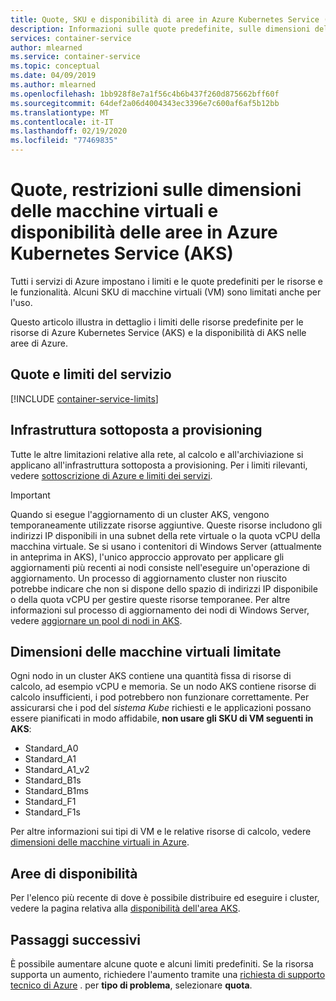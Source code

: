 ```yaml
---
title: Quote, SKU e disponibilità di aree in Azure Kubernetes Service (AKS)
description: Informazioni sulle quote predefinite, sulle dimensioni dello SKU di VM del nodo limitate e sulla disponibilità delle aree del servizio Azure Kubernetes (AKS).
services: container-service
author: mlearned
ms.service: container-service
ms.topic: conceptual
ms.date: 04/09/2019
ms.author: mlearned
ms.openlocfilehash: 1bb928f8e7a1f56c4b6b437f260d875662bff60f
ms.sourcegitcommit: 64def2a06d4004343ec3396e7c600af6af5b12bb
ms.translationtype: MT
ms.contentlocale: it-IT
ms.lasthandoff: 02/19/2020
ms.locfileid: "77469835"
---
```

# <a name="quotas-virtual-machine-size-restrictions-and-region-availability-in-azure-kubernetes-service-aks"></a>Quote, restrizioni sulle dimensioni delle macchine virtuali e disponibilità delle aree in Azure Kubernetes Service (AKS)

Tutti i servizi di Azure impostano i limiti e le quote predefiniti per le risorse e le funzionalità. Alcuni SKU di macchine virtuali (VM) sono limitati anche per l'uso.

Questo articolo illustra in dettaglio i limiti delle risorse predefinite per le risorse di Azure Kubernetes Service (AKS) e la disponibilità di AKS nelle aree di Azure.

## <a name="service-quotas-and-limits"></a>Quote e limiti del servizio

[!INCLUDE [container-service-limits](../../includes/container-service-limits.md)]

## <a name="provisioned-infrastructure"></a>Infrastruttura sottoposta a provisioning

Tutte le altre limitazioni relative alla rete, al calcolo e all'archiviazione si applicano all'infrastruttura sottoposta a provisioning. Per i limiti rilevanti, vedere [sottoscrizione di Azure e limiti dei servizi](../azure-resource-manager/management/azure-subscription-service-limits.md).

> [!IMPORTANT]
> Quando si esegue l'aggiornamento di un cluster AKS, vengono temporaneamente utilizzate risorse aggiuntive. Queste risorse includono gli indirizzi IP disponibili in una subnet della rete virtuale o la quota vCPU della macchina virtuale. Se si usano i contenitori di Windows Server (attualmente in anteprima in AKS), l'unico approccio approvato per applicare gli aggiornamenti più recenti ai nodi consiste nell'eseguire un'operazione di aggiornamento. Un processo di aggiornamento cluster non riuscito potrebbe indicare che non si dispone dello spazio di indirizzi IP disponibile o della quota vCPU per gestire queste risorse temporanee. Per altre informazioni sul processo di aggiornamento dei nodi di Windows Server, vedere [aggiornare un pool di nodi in AKS][nodepool-upgrade].

## <a name="restricted-vm-sizes"></a>Dimensioni delle macchine virtuali limitate

Ogni nodo in un cluster AKS contiene una quantità fissa di risorse di calcolo, ad esempio vCPU e memoria. Se un nodo AKS contiene risorse di calcolo insufficienti, i pod potrebbero non funzionare correttamente. Per assicurarsi che i pod del *sistema Kube* richiesti e le applicazioni possano essere pianificati in modo affidabile, **non usare gli SKU di VM seguenti in AKS**:

- Standard_A0
- Standard_A1
- Standard_A1_v2
- Standard_B1s
- Standard_B1ms
- Standard_F1
- Standard_F1s

Per altre informazioni sui tipi di VM e le relative risorse di calcolo, vedere [dimensioni delle macchine virtuali in Azure][vm-skus].

## <a name="region-availability"></a>Aree di disponibilità

Per l'elenco più recente di dove è possibile distribuire ed eseguire i cluster, vedere la pagina relativa alla [disponibilità dell'area AKS][region-availability].

## <a name="next-steps"></a>Passaggi successivi

È possibile aumentare alcune quote e alcuni limiti predefiniti. Se la risorsa supporta un aumento, richiedere l'aumento tramite una [richiesta di supporto tecnico di Azure][azure-support] . per **tipo di problema**, selezionare **quota**.

<!-- LINKS - External -->
[azure-support]: https://ms.portal.azure.com/#blade/Microsoft_Azure_Support/HelpAndSupportBlade/newsupportrequest
[region-availability]: https://azure.microsoft.com/global-infrastructure/services/?products=kubernetes-service

<!-- LINKS - Internal -->
[vm-skus]: ../virtual-machines/linux/sizes.md
[nodepool-upgrade]: use-multiple-node-pools.md#upgrade-a-node-pool
